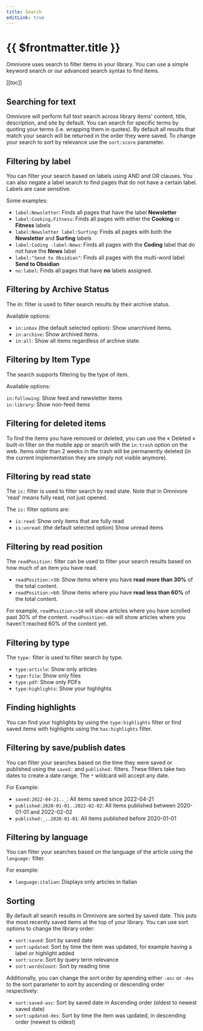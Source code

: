 ```yaml
---
title: Search
editLink: true
---
```


# {{ $frontmatter.title }}

Omnivore uses search to filter items in your library. You can use a simple keyword search or our advanced search syntax to find items.

[[toc]]

## Searching for text

Omnivore will perform full text search across library items' content, title, description, and site by default. You can search for specific terms by quoting your terms (i.e. wrapping them in quotes). By default all results that match your search will be returned in the order they were saved. To change your search to sort by relevance use the `sort:score` parameter.

## Filtering by label

You can filter your search based on labels using AND and OR clauses. You can also negate a label search to find pages that do not have a certain label. Labels are case sensitive.

Some examples:

- `label:Newsletter`: Finds all pages that have the label **Newsletter**
- `label:Cooking,Fitness`: Finds all pages with either the **Cooking** or **Fitness** labels
- `label:Newsletter label:Surfing`: Finds all pages with both the **Newsletter** and **Surfing** labels
- `label:Coding -label:News`: Finds all pages with the **Coding** label that do not have the **News** label
- `label:"Send to Obsidian"`: Finds all pages with the multi-word label **Send to Obsidian**
- `no:label`: Finds all pages that have **no** labels assigned.

## Filtering by Archive Status

The in: filter is used to filter search results by their archive status.

Available options:

- `in:inbox` (the default selected option): Show unarchived items.
- `in:archive`: Show archived items.
- `in:all`: Show all items regardless of archive state.

## Filtering by Item Type

The search supports filtering by the type of item.

Available options:

`in:following`: Show feed and newsletter items  
`in:library`: Show non-feed items 

## Filtering for deleted items

To find the items you have removed or deleted, you can use the « Deleted » built-in filter on the mobile app or search with the `in:trash` option on the web. Items older than 2 weeks in the trash will be permanently deleted (in the current implementation they are simply not visible anymore).

## Filtering by read state

The `is:` filter is used to filter search by read state. Note that in Omnivore 'read' means fully read, not just opened.

The `is:` filter options are:

- `is:read`: Show only items that are fully read
- `is:unread`: (the default selected option) Show unread items

## Filtering by read position

The `readPosition:` filter can be used to filter your search results based on how much of an item you have read.

- `readPosition:>30`: Show items where you have **read more than 30%** of the total content.
- `readPosition:<60`: Show items where you have **read less than 60%** of the total content.

For example, `readPosition:>30` will show articles where you have scrolled past 30% of the content. `readPosition:<60` will show articles where you haven't reached 60% of the content yet.

## Filtering by type

The `type:` filter is used to filter search by type.

- `type:article`: Show only articles
- `type:file`: Show only files
- `type:pdf`: Show only PDFs
- `type:highlights`: Show your highlights

## Finding highlights

You can find your highlights by using the `type:highlights` filter or find saved items with highlights using the `has:highlights` filter.

## Filtering by save/publish dates

You can filter your searches based on the time they were saved or published using the `saved:` and `published:` filters. These filters take two dates to create a date range. The `*` wildcard will accept any date.

For Example:

- `saved:2022-04-21.._`: All items saved since 2022-04-21
- `published:2020-01-01..2022-02-02`: All items published between 2020-01-01 and 2022-02-02
- `published:_..2020-01-01`: All items published before 2020-01-01

## Filtering by language

You can filter your searches based on the language of the article using the `language:` filter.

For example:

- `language:italian`: Displays only articles in Italian

## Sorting

By default all search results in Omnivore are sorted by saved date. This puts the most recently saved items at the top of your library. You can use sort options to change the library order:

- `sort:saved`: Sort by saved date
- `sort:updated`: Sort by time the item was updated, for example having a label or highlight added
- `sort:score`: Sort by query term relevance
- `sort:wordsCount`: Sort by reading time

Additionally, you can change the sort order by apending either `-asc` or `-des` to the sort parameter to sort by ascending or descending order respectively:

- `sort:saved-asc`: Sort by saved date in Ascending order (oldest to newest saved date)
- `sort:updated-des`: Sort by time the item was updated, in descending order (newest to oldest)
